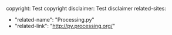copyright: Test copyright
disclaimer: Test disclaimer
related-sites: 
  - "related-name": "Processing.py"
  - "related-link": "http://py.processing.org/"